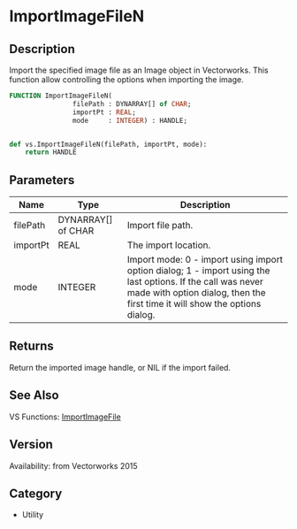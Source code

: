 # ImportImageFileN

## Description
Import the specified image file as an Image object in Vectorworks. This function allow controlling the options when importing the image.

```pascal
FUNCTION ImportImageFileN(
				filePath : DYNARRAY[] of CHAR;
				importPt : REAL;
				mode     : INTEGER) : HANDLE;
```

```python

def vs.ImportImageFileN(filePath, importPt, mode):
    return HANDLE
```

## Parameters
|Name|Type|Description|
|---|---|---|
|filePath|DYNARRAY[] of CHAR|Import file path.|
|importPt|REAL|The import location.|
|mode|INTEGER|Import mode: 0 - import using import option dialog; 1 - import using the last options. If the call was never made with option dialog, then the first time it will show the options dialog.|

## Returns
Return the imported image handle, or NIL if the import failed.

## See Also
VS Functions:
[ImportImageFile](ImportImageFile.md)

## Version
Availability: from Vectorworks 2015
## Category
* Utility

